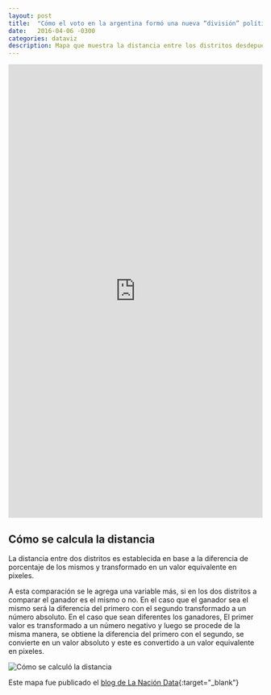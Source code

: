 ```yaml
---
layout: post
title:  "Cómo el voto en la argentina formó una nueva “división” política"
date:   2016-04-06 -0300
categories: dataviz
description: Mapa que muestra la distancia entre los distritos desdepues de las elecciones 2015 en Argentina
---
```


<iframe id="_app" frameborder="0" width="100%" height="900" scrolling="no" src="http://especiales.lanacion.com.ar/multimedia/proyectos/15/elecciones/eleccione_2015_arg_ballo_explosion/"></iframe>

## Cómo se calcula la distancia

La distancia entre dos distritos es establecida en base a la diferencia de porcentaje de los mismos y transformado en un valor equivalente en pixeles.

A esta comparación se le agrega una variable más, si en los dos distritos a comparar el ganador es el mismo o no. En el caso que el ganador sea el mismo será la diferencia del primero con el segundo transformado a un número absoluto. En el caso que sean diferentes los ganadores, El primer valor es transformado a un número negativo y luego se procede de la misma manera, se obtiene la diferencia del primero con el segundo, se convierte en un valor absoluto y este es convertido a un valor equivalente en pixeles.

![Cómo se calculó la distancia](http://i.imgsafe.org/03abff8.jpg)

Este mapa fue publicado el [blog de La Nación Data](http://blogs.lanacion.com.ar/data/sin-categoria/elecciones-2015-el-efecto-de-las-votaciones-en-los-distritos-de-la-argentina/){:target="_blank"}
